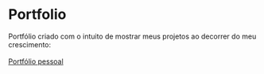 # Portfolio

Portfólio criado com o intuito de mostrar meus projetos ao decorrer do meu crescimento:<br><br>
<a href="https://alexandre-henrique-04.github.io/Portfolio/">Portfólio pessoal</a>
